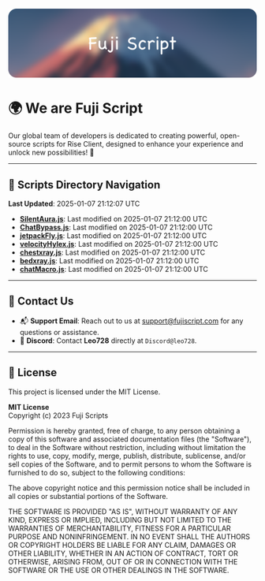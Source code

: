 ![Banner](.github/b.webp)

# 🌍 **We are Fuji Script**

Our global team of developers is dedicated to creating powerful, open-source scripts for Rise Client, designed to enhance your experience and unlock new possibilities! 🌟

---
<!-- SCRIPTS_NAVIGATION_START -->
## 📂 **Scripts Directory Navigation**

**Last Updated**: 2025-01-07 21:12:07 UTC

- **[SilentAura.js](scripts/SilentAura.js)**: Last modified on 2025-01-07 21:12:00 UTC
- **[ChatBypass.js](scripts/ChatBypass.js)**: Last modified on 2025-01-07 21:12:00 UTC
- **[jetpackFly.js](scripts/jetpackFly.js)**: Last modified on 2025-01-07 21:12:00 UTC
- **[velocityHylex.js](scripts/velocityHylex.js)**: Last modified on 2025-01-07 21:12:00 UTC
- **[chestxray.js](scripts/chestxray.js)**: Last modified on 2025-01-07 21:12:00 UTC
- **[bedxray.js](scripts/bedxray.js)**: Last modified on 2025-01-07 21:12:00 UTC
- **[chatMacro.js](scripts/chatMacro.js)**: Last modified on 2025-01-07 21:12:00 UTC

<!-- SCRIPTS_NAVIGATION_END -->

---

## 💬 **Contact Us**  
- 📬 **Support Email**: Reach out to us at [support@fujiscript.com](mailto:support@fujiscript.com) for any questions or assistance.  
- 💬 **Discord**: Contact **Leo728** directly at `Discord@leo728`.

---

## 📜 **License**

This project is licensed under the MIT License.  

**MIT License**  
Copyright (c) 2023 Fuji Scripts  

Permission is hereby granted, free of charge, to any person obtaining a copy of this software and associated documentation files (the "Software"), to deal in the Software without restriction, including without limitation the rights to use, copy, modify, merge, publish, distribute, sublicense, and/or sell copies of the Software, and to permit persons to whom the Software is furnished to do so, subject to the following conditions:  

The above copyright notice and this permission notice shall be included in all copies or substantial portions of the Software.  

THE SOFTWARE IS PROVIDED "AS IS", WITHOUT WARRANTY OF ANY KIND, EXPRESS OR IMPLIED, INCLUDING BUT NOT LIMITED TO THE WARRANTIES OF MERCHANTABILITY, FITNESS FOR A PARTICULAR PURPOSE AND NONINFRINGEMENT. IN NO EVENT SHALL THE AUTHORS OR COPYRIGHT HOLDERS BE LIABLE FOR ANY CLAIM, DAMAGES OR OTHER LIABILITY, WHETHER IN AN ACTION OF CONTRACT, TORT OR OTHERWISE, ARISING FROM, OUT OF OR IN CONNECTION WITH THE SOFTWARE OR THE USE OR OTHER DEALINGS IN THE SOFTWARE.  
